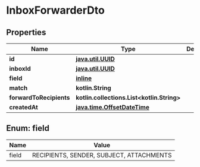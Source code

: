 
# InboxForwarderDto

## Properties
Name | Type | Description | Notes
------------ | ------------- | ------------- | -------------
**id** | [**java.util.UUID**](java.util.UUID) |  | 
**inboxId** | [**java.util.UUID**](java.util.UUID) |  | 
**field** | [**inline**](#FieldEnum) |  | 
**match** | **kotlin.String** |  | 
**forwardToRecipients** | **kotlin.collections.List&lt;kotlin.String&gt;** |  | 
**createdAt** | [**java.time.OffsetDateTime**](java.time.OffsetDateTime) |  | 


<a name="FieldEnum"></a>
## Enum: field
Name | Value
---- | -----
field | RECIPIENTS, SENDER, SUBJECT, ATTACHMENTS



